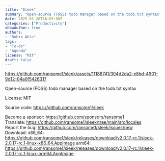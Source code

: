 ```yaml
---
title: "Sleek"
summary: "Open-source (FOSS) todo manager based on the todo.txt syntax"
date: 2025-01-20T16:05:00Z
categories: ["Productivity"]
showAuthor: true
authors:
- "Robin Ahle"
tags: 
- "To-do"
- "Agenda"
license: "MIT"
draft: false
---
```


https://github.com/ransome1/sleek/assets/11188741/304d2da2-e8bd-4901-9d12-04a0f5426317

Open-source (FOSS) todo manager based on the todo.txt syntax

License: MIT

Source code: <https://github.com/ransome1/sleek>

Become a sponsor: <https://github.com/sponsors/ransome1>  
Translate: <https://github.com/ransome1/sleek/tree/main/src/locales>  
Report the bug: <https://github.com/ransome1/sleek/issues/new>  
Download:   x86_64: <https://github.com/ransome1/sleek/releases/download/v2.0.17-rc.1/sleek-2.0.17-rc.1-linux-x86_64.AppImage>
arm64: https://github.com/ransome1/sleek/releases/download/v2.0.17-rc.1/sleek-2.0.17-rc.1-linux-arm64.AppImage

